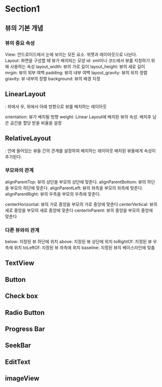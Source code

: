 # Section1


## 뷰의 기본 개념
### 뷰의 중요 속성
View: 안드로이드에서 눈에 보이는 모든 요소. 위젯과 레이아웃으로 나뉜다.<br>
Layout: 화면을 구성할 때 뷰가 배치되는 모양
id: xml이나 코드에서 뷰를 지칭하기 위해 사용하는 속성
layout_width: 뷰의 가로 길이
layout_height: 뷰의 세로 길이
mrgin: 뷰의 외부 여백
padding: 뷰의 내부 여백
layout_gravity: 뷰의 위치 정렬
gravity: 뷰 내부의 정렬
background: 뷰의 배경 지정

## LinearLayout
: 좌에서 우, 위에서 아래 방향으로 뷰를 배치하는 레이아웃

orientation: 뷰가 배치될 방향
weight: Linear Layout에 배치된 뷰의 속성. 배치후 남은 공간을 할당 받을 비율을 설정

## RelativeLayout
: 안에 들어있는 뷰들 간의 관계를 설정하여 배치하는 레이아웃
배치된 뷰들에게 속성이 추가된다.

### 부모와의 관계
alignParentTop: 뷰의 상단을 부모의 상단에 맞춘다.
alignParentBottom: 뷰의 하단을 부모의 하단에 맞춘다.
alignParentLeft: 뷰의 좌측을 부모의 좌측에 맞춘다.
alignParentRight: 뷰의 우측을 부모의 우측에 맞춘다.

centerHorizontal: 뷰의 가로 중앙을 부모의 가로 중앙에 맞춘다
centerVertical: 뷰의 세로 중앙을 부모의 세로 중앙에 맞춘다
centerInParent: 뷰의 중앙을 부모의 중앙에 맞춘다

### 다른 뷰와의 관계
below: 지정된 뷰 하단에 위치
above: 지정된 뷰 상단에 위치
toRightOf: 지정된 뷰 우측에 위치
toLeftOf: 지정된 뷰 좌측에 위치
baseline: 지정된 뷰의 베이스라인에 맞춤

## TextView
## Button
## Check box
## Radio Button
## Progress Bar
## SeekBar
## EditText
## imageView
